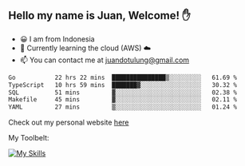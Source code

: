## Hello my name is Juan, Welcome! ✋

- 😀 I am from Indonesia
- 📖 Currently learning the cloud (AWS) ☁️
- 📫 You can contact me at juandotulung@gmail.com

<!--START_SECTION:waka-->

```txt
Go           22 hrs 22 mins  ███████████████▒░░░░░░░░░   61.69 %
TypeScript   10 hrs 59 mins  ███████▓░░░░░░░░░░░░░░░░░   30.32 %
SQL          51 mins         ▓░░░░░░░░░░░░░░░░░░░░░░░░   02.38 %
Makefile     45 mins         ▓░░░░░░░░░░░░░░░░░░░░░░░░   02.11 %
YAML         27 mins         ▒░░░░░░░░░░░░░░░░░░░░░░░░   01.24 %
```

<!--END_SECTION:waka-->

Check out my personal website [here](https://juanchristian.com)

My Toolbelt:

[![My Skills](https://skillicons.dev/icons?i=go,js,ts,nodejs,express,react,nextjs,vue,tailwind,vite,html,css,python,php,aws,bash,linux,postgres,mysql,redis,kafka,docker,vercel,netlify,vscode,figma)](https://skillicons.dev)

